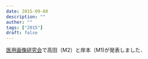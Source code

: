 ```yaml
---
date: 2015-09-08
description: ""
auther: ""
tags: ["2015"]
draft: false
---
```

[医用画像研究会](https://www.ieice.org/ken/program/index.php?tgs_regid=9089999c2ca4b5b4ca25e07cd4365d113c8c42730b188efc82b6cb07355c9780&tgid=IEICE-MI&lang=)で高田（M2）と岸本（M1)が発表しました．
